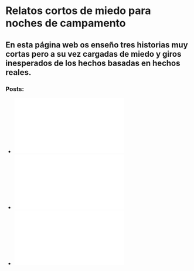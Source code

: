 # Relatos cortos de miedo para noches de campamento

## En esta página web os enseño tres historias muy cortas pero a su vez cargadas de miedo y giros inesperados de los hechos basadas en hechos reales.

### Posts:

- ![El desafío del cememnterio](/posts/El_desafío_del_cementerio.md)
- ![La cosa](/posts/La_cosa.md)
- ![La mano huesuda](/posts/La_mano_huesuda.md)